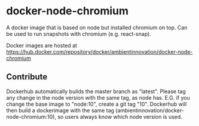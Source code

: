 # docker-node-chromium
A docker image that is based on node but installed chromium on top. Can be used to run snapshots with chromium (e.g. react-snap).

Docker images are hosted at https://hub.docker.com/repository/docker/ambientinnovation/docker-node-chromium

## Contribute
Dockerhub automatically builds the master branch as "latest".
Please tag any change in the node version with the same tag, as node has. E.G. if you change the base image to "node:10", create a git tag "10". Dockerhub will then build a dockerimage with the same tag (ambientinnovation/docker-node-chromium:10), so users always know which node version is used.
